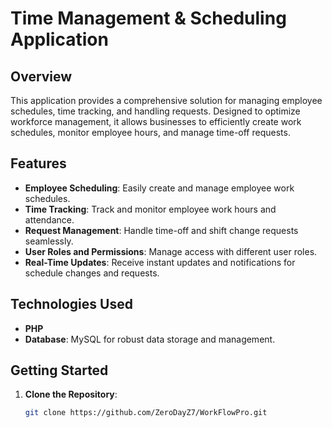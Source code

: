 # Time Management & Scheduling Application

## Overview

This application provides a comprehensive solution for managing employee schedules, time tracking, and handling requests. Designed to optimize workforce management, it allows businesses to efficiently create work schedules, monitor employee hours, and manage time-off requests.

## Features

- **Employee Scheduling**: Easily create and manage employee work schedules.
- **Time Tracking**: Track and monitor employee work hours and attendance.
- **Request Management**: Handle time-off and shift change requests seamlessly.
- **User Roles and Permissions**: Manage access with different user roles.
- **Real-Time Updates**: Receive instant updates and notifications for schedule changes and requests.

## Technologies Used

- **PHP**
- **Database**: MySQL for robust data storage and management.

## Getting Started

1. **Clone the Repository**:
   ```bash
   git clone https://github.com/ZeroDayZ7/WorkFlowPro.git
